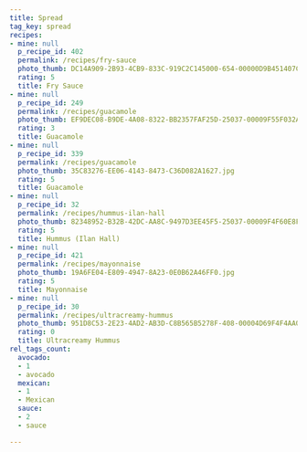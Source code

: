 ```yaml
---
title: Spread
tag_key: spread
recipes:
- mine: null
  p_recipe_id: 402
  permalink: /recipes/fry-sauce
  photo_thumb: DC14A909-2B93-4CB9-833C-919C2C145000-654-00000D9B451407CC.jpg
  rating: 5
  title: Fry Sauce
- mine: null
  p_recipe_id: 249
  permalink: /recipes/guacamole
  photo_thumb: EF9DEC08-B9DE-4A08-8322-BB2357FAF25D-25037-00009F55F032AC02.jpg
  rating: 3
  title: Guacamole
- mine: null
  p_recipe_id: 339
  permalink: /recipes/guacamole
  photo_thumb: 35C83276-EE06-4143-8473-C36D082A1627.jpg
  rating: 5
  title: Guacamole
- mine: null
  p_recipe_id: 32
  permalink: /recipes/hummus-ilan-hall
  photo_thumb: 82348952-B32B-42DC-AA8C-9497D3EE45F5-25037-00009F4F60E8F23D.jpg
  rating: 5
  title: Hummus (Ilan Hall)
- mine: null
  p_recipe_id: 421
  permalink: /recipes/mayonnaise
  photo_thumb: 19A6FE04-E809-4947-8A23-0E0B62A46FF0.jpg
  rating: 5
  title: Mayonnaise
- mine: null
  p_recipe_id: 30
  permalink: /recipes/ultracreamy-hummus
  photo_thumb: 951D8C53-2E23-4AD2-AB3D-C8B565B5278F-408-00004D69F4F4AA05.jpg
  rating: 0
  title: Ultracreamy Hummus
rel_tags_count:
  avocado:
  - 1
  - avocado
  mexican:
  - 1
  - Mexican
  sauce:
  - 2
  - sauce

---
```

